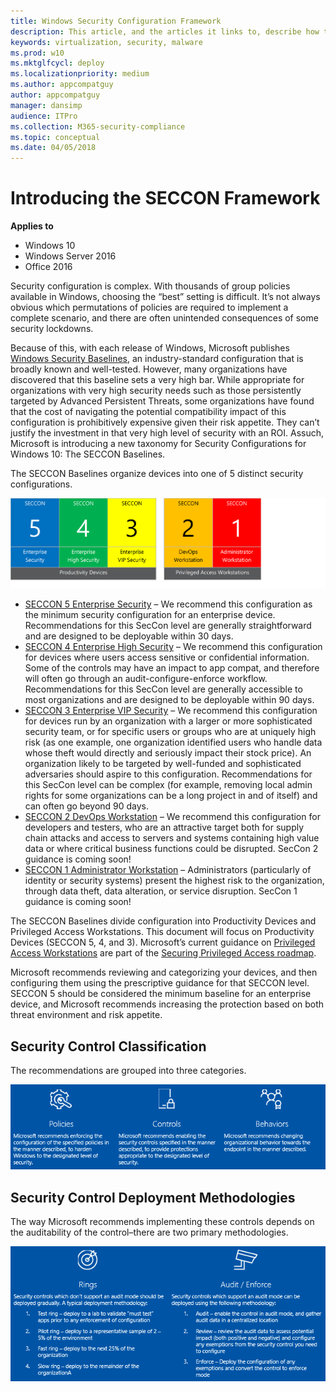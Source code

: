 ```yaml
---
title: Windows Security Configuration Framework
description: This article, and the articles it links to, describe how to use Windows security baselines in your organization
keywords: virtualization, security, malware
ms.prod: w10
ms.mktglfcycl: deploy
ms.localizationpriority: medium
ms.author: appcompatguy
author: appcompatguy
manager: dansimp
audience: ITPro
ms.collection: M365-security-compliance
ms.topic: conceptual
ms.date: 04/05/2018
---
```


# Introducing the SECCON Framework

**Applies to**  

-   Windows 10
-   Windows Server 2016 
-   Office 2016 

Security configuration is complex. With thousands of group policies available in Windows, choosing the “best” setting is difficult. 
It’s not always obvious which permutations of policies are required to implement a complete scenario, and there are often unintended consequences of some security lockdowns.

Because of this, with each release of Windows, Microsoft publishes [Windows Security Baselines](https://docs.microsoft.com/windows/security/threat-protection/windows-security-baselines), an industry-standard configuration that is broadly known and well-tested. 
However, many organizations have discovered that this baseline sets a very high bar. 
While appropriate for organizations with very high security needs such as those persistently targeted by Advanced Persistent Threats, some organizations have found that the cost of navigating the potential compatibility impact of this configuration is prohibitively expensive given their risk appetite. 
They can’t justify the investment in that very high level of security with an ROI. 
Assuch, Microsoft is introducing a new taxonomy for Security Configurations for Windows 10: The SECCON Baselines.

The SECCON Baselines organize devices into one of 5 distinct security configurations.

![SECON Framework](./../images/seccon-framework.png)

- [SECCON 5 Enterprise Security](seccon-5-enterprise-security.md) – We recommend this configuration as the minimum security configuration for an enterprise device. Recommendations for this SecCon level are generally straightforward and are designed to be deployable within 30 days.
- [SECCON 4 Enterprise High Security](seccon-4-enterprise-high-security.md) – We recommend this configuration for devices where users access sensitive or confidential information. Some of the controls may have an impact to app compat, and therefore will often go through an audit-configure-enforce workflow. Recommendations for this SecCon level are generally accessible to most organizations and are designed to be deployable within 90 days.
- [SECCON 3 Enterprise VIP Security](seccon-3-enterprise-vip-security.md) – We recommend this configuration for devices run by an organization with a larger or more sophisticated security team, or for specific users or groups who are at uniquely high risk (as one example, one organization identified users who handle data whose theft would directly and seriously impact their stock price). An organization likely to be targeted by well-funded and sophisticated adversaries should aspire to this configuration. Recommendations for this SecCon level can be complex (for example, removing local admin rights for some organizations can be a long project in and of itself) and can often go beyond 90 days.
- [SECCON 2 DevOps Workstation](seccon-2-enterprise-devops-security.md) – We recommend this configuration for developers and testers, who are an attractive target both for supply chain attacks and access to servers and systems containing high value data or where critical business functions could be disrupted. SecCon 2 guidance is coming soon!
- [SECCON 1 Administrator Workstation](seccon-1-enterprise-administrator-security.md) – Administrators (particularly of identity or security systems) present the highest risk to the organization, through data theft, data alteration, or service disruption. SecCon 1 guidance is coming soon!


The SECCON Baselines divide configuration into Productivity Devices and Privileged Access Workstations. This document will focus on Productivity Devices
(SECCON 5, 4, and 3). 
Microsoft’s current guidance on [Privileged Access Workstations](http://aka.ms/privsec) are part of the [Securing Privileged Access roadmap](http://aka.ms/privsec).

Microsoft recommends reviewing and categorizing your devices, and then configuring them using the prescriptive guidance for that SECCON level. 
SECCON 5 should be considered the minimum baseline for an enterprise device, and Microsoft recommends increasing the protection based on both threat environment and risk appetite.

## Security Control Classification

The recommendations are grouped into three categories.

![Security Control Classifications](./../images/security-control-classification.png)


## Security Control Deployment Methodologies

The way Microsoft recommends implementing these controls depends on the
auditability of the control–there are two primary methodologies.

![Security Control Deployment methodologies](./../images/security-control-deployment-methodologies.png) 


